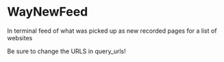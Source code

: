 # WayNewFeed
In terminal feed of what was picked up as new recorded pages for a list of websites

Be sure to change the URLS in query_urls!
